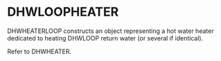 # DHWLOOPHEATER

DHWHEATERLOOP constructs an object representing a hot water heater dedicated to heating DHWLOOP return water (or several if identical).

Refer to DHWHEATER.